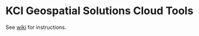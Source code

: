 # KCI Geospatial Solutions Cloud Tools

See [wiki](https://github.com/kcigeospatial/Cloud-Tools/wiki) for instructions.
